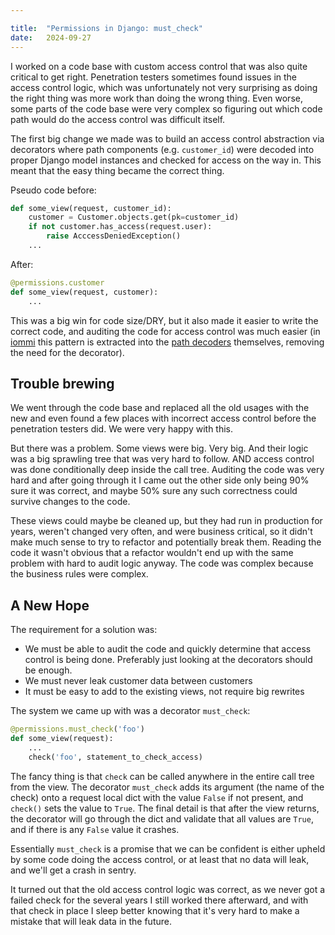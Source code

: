 ```yaml
---

title:	"Permissions in Django: must_check"
date:	2024-09-27
---
```


I worked on a code base with custom access control that was also quite critical to get right. Penetration testers sometimes found issues in the access control logic, which was unfortunately not very surprising as doing the right thing was more work than doing the wrong thing.  Even worse, some parts of the code base were very complex so figuring out which code path would do the access control was difficult itself.
 
The first big change we made was to build an access control abstraction via decorators where path components (e.g. `customer_id`) were decoded into proper Django model instances and checked for access on the way in. This meant that the easy thing became the correct thing. 
 
Pseudo code before:

```py
def some_view(request, customer_id):
	customer = Customer.objects.get(pk=customer_id)
	if not customer.has_access(request.user):
		raise AcccessDeniedException()
	...
```

After:

```py
@permissions.customer
def some_view(request, customer):
	...
```

This was a big win for code size/DRY, but it also made it easier to write the correct code, and auditing the code for access control was much easier (in [iommi](https://docs.iommi.rocks/) this pattern is extracted into the [path decoders](https://docs.iommi.rocks/en/latest/path.html) themselves, removing the need for the decorator).

    
## Trouble brewing 

We went through the code base and replaced all the old usages with the new and even found a few places with incorrect access control before the penetration testers did. We were very happy with this.

But there was a problem. Some views were big. Very big. And their logic was a big sprawling tree that was very hard to follow. AND access control was done conditionally deep inside the call tree. Auditing the code was very hard and after going through it I came out the other side only being 90% sure it was correct, and maybe 50% sure any such correctness could survive changes to the code. 

These views could maybe be cleaned up, but they had run in production for years, weren't changed very often, and were business critical, so it didn't make much sense to try to refactor and potentially break them. Reading the code it wasn't obvious that a refactor wouldn't end up with the same problem with hard to audit logic anyway. The code was complex because the business rules were complex. 
    
## A New Hope

The requirement for a solution was:

- We must be able to audit the code and quickly determine that access control is being done. Preferably just looking at the decorators should be enough. 
- We must never leak customer data between customers 
- It must be easy to add to the existing views, not require big rewrites

The system we came up with was a decorator `must_check`:
    
```py
@permissions.must_check('foo')
def some_view(request):
	...
	check('foo', statement_to_check_access)
```

The fancy thing is that `check` can be called anywhere in the entire call tree from the view. The decorator `must_check` adds its argument (the name of the check) onto a request local dict with the value `False` if not present, and `check()` sets the value to `True`. The final detail is that after the view returns, the decorator will go through the dict and validate that all values are `True`, and if there is any `False` value it crashes.
 
Essentially `must_check` is a promise that we can be confident is either upheld by some code doing the access control, or at least that no data will leak, and we'll get a crash in sentry.

It turned out that the old access control logic was correct, as we never got a failed check for the several years I still worked there afterward, and with that check in place I sleep better knowing that it's very hard to make a mistake that will leak data in the future. 
